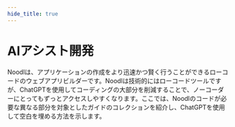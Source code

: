 ```yaml
---
hide_title: true
---
```


# AIアシスト開発

Noodlは、アプリケーションの作成をより迅速かつ賢く行うことができるローコードのウェブアプリビルダーです。Noodlは技術的にはローコードツールですが、ChatGPTを使用してコーディングの大部分を削減することで、ノーコーダーにとってもずっとアクセスしやすくなります。ここでは、Noodlのコードが必要な異なる部分を対象としたガイドのコレクションを紹介し、ChatGPTを使用して空白を埋める方法を示します。
